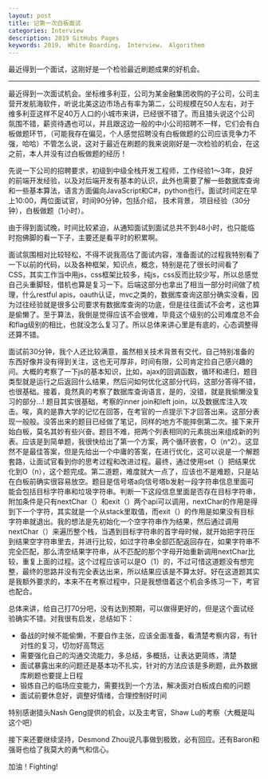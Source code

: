 ```yaml
---
layout: post
title: 记第一次白板面试
categories: Interview
description: 2019 GitHubs Pages
keywords: 2019， White Boarding， Interview， Algorithem
---
```


最近得到一个面试，这刚好是一个检验最近刷题成果的好机会。

---
最近得到一次面试机会。坐标维多利亚，公司为某金融集团收购的子公司，公司主营开发航海软件，听说北美这边市场占有率为第二，公司规模在50人左右，对于维多利亚这样不足40万人口的小城市来讲，已经很不错了。而且猎头说这个公司氛围不错，薪资待遇也可以，并且跟这边一般的中小公司招聘不一样，它们会有白板做题环节，（可能我存在偏见，个人感觉招聘没有白板做题的公司应该竞争力不强，哈哈）不管怎么说，这对于最近在刷题的我来说刚好是一次检验的机会，在这之前，本人并没有过白板做题的经历！

先说一下公司的招聘要求，初级到中级全栈开发工程师，工作经验1～3年，良好的前端开发经验，以及对后端开发有基本的认识，此外也需要了解一些数据库查询和一些基本算法，语言方面偏向JavaScript和C#，python也行。面试时间定在早上10:00，两位面试官，时间90分钟，包括介绍， 技术背景， 项目经验（30分钟），白板做题（1小时）。

由于得到面试晚，时间比较紧迫，从通知面试到面试总共不到48小时，也只能临时抱佛脚的看一下子，主要还是看平时的积累啊。

面试氛围相对比较轻松，不得不说我高估了面试内容，准备面试的过程我特别看了一下以前的代码，以及各种框架，知识点，概念，特别是花了很长时间看了CSS，其实工作当中用js，css框架比较多，纯js，css反而比较少写，所以总感觉自己头重脚轻，借机也算是复习一下。后端这部分也拿出了相当一部分时间做了梳理，什么restful apis，oauth认证，mvc之类的，数据库查询这部分确实没看，因为过往经验就是很多公司要求有数据库查询的功底，但是往往面试不会考，这也算是偷懒了。至于算法，我倒是觉得应该不会很难，毕竟这个级别的公司难度总不会和flag级别的相比，也就没怎么复习了。所以总体来讲心里是有底的，心态调整得还算不错。

面试前30分钟，我个人还比较满意，虽然相关技术背景有交代，自己特别准备的东西好像并没有得到关注，这也无可厚非，时间有限，公司肯定捡自己感兴趣的问。大概的考察了一下js的基本知识，比如，ajax的回调函数，循环和递归，题目类型就是运行之后返回什么结果，然后问如何优化这部分代码，这部分答得不错，也很基础。接着，竟然真的考察了数据库查询语言，是的，没错，就是我偷懒没复习的部分...! 题目其实很基础，考察的inner join和left join，以及数据库注入攻击。唉，真的是靠大学的记忆在回答，在考官的一点提示下才回答出来。这部分表现一般般。没答出来的题目已经做了笔记，同样的地方不能摔倒第二次。接下来开始白板，莫名其妙有些兴奋。题目不难，把两个列表相同的元素挑出来组成新的列表。应该是到简单题，我很快给出了第一个方案，两个循环嵌套，O（n^2）。这显然不是最佳答案，但是先给出一个中庸的答案，在进行优化，这可以说是一个解题套路，让面试官看到你的思考过程和改进过程。最终，通过使用set（）把结果优化到O（n），这个题完成。第二道题，难度就大一点了，应该也不是难题，只是站在白板前确实很容易放空。题目是信号塔a向信号塔b发射一段字符串信息里面可能会包括目标字符串和垃圾字符串。判断一下这段信息里面是否存在目标字符串，附加条件是只有nextChar（）和exit（）两个api可以调用，nextChar的作用是得到下一个字符，其实就是一个从stack里取值，而exit（）的作用是如果没有目标字符串就退出。我的想法是先初始化一个空字符串作为结果，然后通过调用nextChar（）来遍历整个栈，当遇到目标字符串的首字母时候，就开始把字符压到结果空字符串里去，并进行比较，如过字符串全部匹配返回存在，如果字符串不完全匹配，那么清空结果字符串，从不匹配的那个字母开始重新调用nextChar比较，重复上面的过程。这个过程应该可以是O（1）的，不过可惜这道题没有想完整，最终的思路并没有完全表达出来，所以结果应该是不算太好。好在这道题其实是我额外要求的，本来不在考察过程中，只是我想借着这个机会多练习一下，考官也配合。

总体来讲，给自己打70分吧，没有达到预期，可以做得更好的，但是这个面试经验确实不错。对我很有启发，总结如下：

* 备战的时候不能偷懒，不要自作主张，应该全面准备，看清楚考察内容，有针对性的复习，切勿好高骛远
* 需要强化自己的沟通交流能力，多总结，多概括，让表达更简练，清楚
* 面试暴露出来的问题还是基本功不扎实，针对的方法应该是多刷题，此外数据库刷题也要提上日程
* 锻炼自己的临场应变能力，需要找到一个方法，解决面对白板成白痴的问题
* 面试前要休息好，调整好情绪，合理控制好时间

特别感谢猎头Nash Geng提供的机会，以及主考官，Shaw Lu的考察（大概是叫这个吧）

接下来还要继续坚持，Desmond Zhou说凡事做到极致，必有回应。还有Baron和强哥也给了我莫大的勇气和信心。

加油！Fighting!


